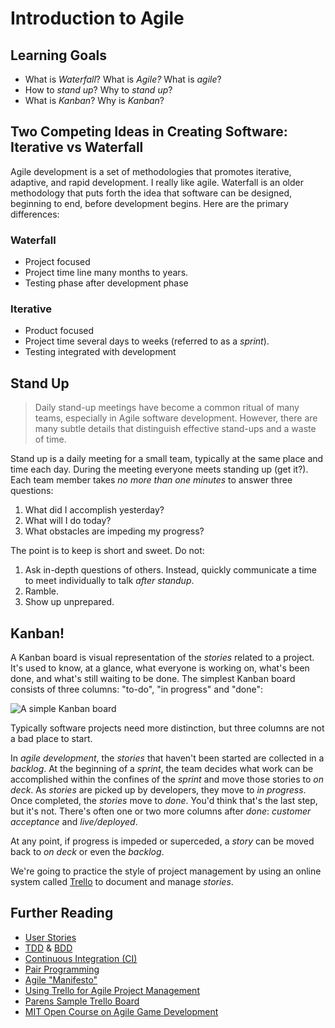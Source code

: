 # Introduction to Agile
## Learning Goals
- What is _Waterfall_? What is _Agile?_ What is _agile_?
- How to _stand up_? Why to _stand up_?
- What is _Kanban_? Why is _Kanban_?


## Two Competing Ideas in Creating Software: Iterative vs Waterfall
Agile development is a set of methodologies that promotes iterative, adaptive, and rapid development. I really like agile. Waterfall is an older methodology that puts forth the idea that software can be designed, beginning to end, before development begins. Here are the primary differences:

### Waterfall
- Project focused
- Project time line many months to years.
- Testing phase after development phase

### Iterative
- Product focused
- Project time several days to weeks (referred to as a _sprint_).
- Testing integrated with development

## Stand Up
> Daily stand-up meetings have become a common ritual of many teams, especially in Agile software development. However, there are many subtle details that distinguish effective stand-ups and a waste of time.

Stand up is a daily meeting for a small team, typically at the same place and time each day. During the meeting everyone meets standing up (get it?). Each team member takes _no more than one minutes_ to answer three questions:

1. What did I accomplish yesterday?
2. What will I do today?
3. What obstacles are impeding my progress?

The point is to keep is short and sweet. Do not:

1. Ask in-depth questions of others. Instead, quickly communicate a time to meet individually to talk _after standup_.
1. Ramble.
1. Show up unprepared.

## Kanban!
A Kanban board is visual representation of the _stories_ related to a project. It's used to know, at a glance, what everyone is working on, what's been done, and what's still waiting to be done. The simplest Kanban board consists of three columns: "to-do", "in progress" and "done":

![A simple Kanban board](https://upload.wikimedia.org/wikipedia/commons/thumb/d/d3/Simple-kanban-board-.jpg/1200px-Simple-kanban-board-.jpg)

Typically software projects need more distinction, but three columns are not a bad place to start.

In _agile development_, the _stories_ that haven't been started are collected in a _backlog_. At the beginning of a _sprint_, the team decides what work can be accomplished within the confines of the _sprint_ and move those stories to _on deck_. As _stories_ are picked up by developers, they move to _in progress_. Once completed, the _stories_ move to _done_. You'd think that's the last step, but it's not. There's often one or two more columns after _done_: _customer acceptance_ and _live/deployed_.

At any point, if progress is impeded or superceded, a _story_ can be moved back to _on deck_ or even the _backlog_.

We're going to practice the style of project management by using an online system called [Trello](http://www.trello.com) to document and manage _stories_.

## Further Reading
- [User Stories](http://en.wikipedia.org/wiki/User_story)
- [TDD](http://en.wikipedia.org/wiki/Test-driven_development) & [BDD](http://en.wikipedia.org/wiki/Behavior-driven_development)
- [Continuous Integration (CI)](http://en.wikipedia.org/wiki/Continuous_integration)
- [Pair Programming](http://en.wikipedia.org/wiki/Pair_programming)
- [Agile "Manifesto"](http://agilemanifesto.org/)
- [Using Trello for Agile Project Management](http://buildbettersoftware.com/trello-for-software-development)
- [Parens Sample Trello Board](https://trello.com/b/CzsyAnKG)
- [MIT Open Course on Agile Game Development](https://www.youtube.com/watch?v=UxMpn92vGXs)
